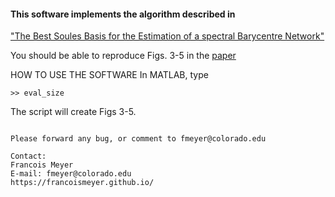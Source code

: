#### This software implements the algorithm described in 
<a href="https://github.com/francoismeyer/barycentre-network/blob/main/soules-spectral-barycentre.pdf"> "The Best Soules Basis for the Estimation of a spectral Barycentre Network"</a> 

You should be able to reproduce Figs. 3-5 in the <a href=""> paper</a> 

HOW TO USE THE SOFTWARE
In MATLAB, type
```
>> eval_size
```
The script will create Figs 3-5.
```

Please forward any bug, or comment to fmeyer@colorado.edu

Contact:
Francois Meyer
E-mail: fmeyer@colorado.edu
https://francoismeyer.github.io/
